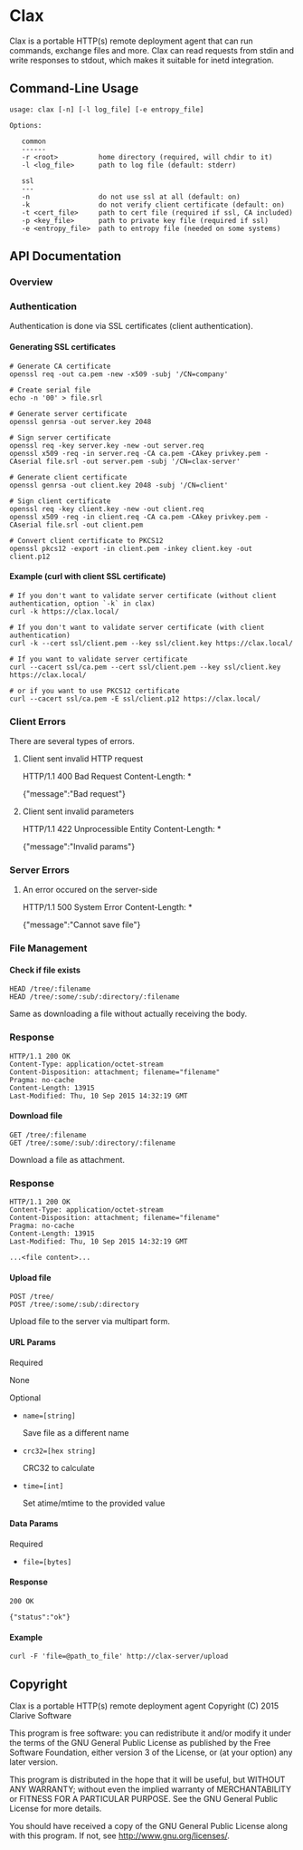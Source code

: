 # Clax

Clax is a portable HTTP(s) remote deployment agent that can run commands, exchange files and more. Clax can read
requests from stdin and write responses to stdout, which makes it suitable for inetd integration.

## Command-Line Usage

    usage: clax [-n] [-l log_file] [-e entropy_file]

    Options:

       common
       ------
       -r <root>          home directory (required, will chdir to it)
       -l <log_file>      path to log file (default: stderr)

       ssl
       ---
       -n                 do not use ssl at all (default: on)
       -k                 do not verify client certificate (default: on)
       -t <cert_file>     path to cert file (required if ssl, CA included)
       -p <key_file>      path to private key file (required if ssl)
       -e <entropy_file>  path to entropy file (needed on some systems)

## API Documentation

### Overview

### Authentication

Authentication is done via SSL certificates (client authentication).

#### Generating SSL certificates

    # Generate CA certificate
    openssl req -out ca.pem -new -x509 -subj '/CN=company'

    # Create serial file
    echo -n '00' > file.srl

    # Generate server certificate
    openssl genrsa -out server.key 2048

    # Sign server certificate
    openssl req -key server.key -new -out server.req
    openssl x509 -req -in server.req -CA ca.pem -CAkey privkey.pem -CAserial file.srl -out server.pem -subj '/CN=clax-server'

    # Generate client certificate
    openssl genrsa -out client.key 2048 -subj '/CN=client'

    # Sign client certificate
    openssl req -key client.key -new -out client.req
    openssl x509 -req -in client.req -CA ca.pem -CAkey privkey.pem -CAserial file.srl -out client.pem

    # Convert client certificate to PKCS12
    openssl pkcs12 -export -in client.pem -inkey client.key -out client.p12

#### Example (curl with client SSL certificate)

    # If you don't want to validate server certificate (without client authentication, option `-k` in clax)
    curl -k https://clax.local/

    # If you don't want to validate server certificate (with client authentication)
    curl -k --cert ssl/client.pem --key ssl/client.key https://clax.local/

    # If you want to validate server certificate
    curl --cacert ssl/ca.pem --cert ssl/client.pem --key ssl/client.key https://clax.local/

    # or if you want to use PKCS12 certificate
    curl --cacert ssl/ca.pem -E ssl/client.p12 https://clax.local/

### Client Errors

There are several types of errors.

1. Client sent invalid HTTP request

    HTTP/1.1 400 Bad Request
    Content-Length: *

    {"message":"Bad request"}

1. Client sent invalid parameters

    HTTP/1.1 422 Unprocessible Entity
    Content-Length: *

    {"message":"Invalid params"}

### Server Errors

1. An error occured on the server-side

    HTTP/1.1 500 System Error
    Content-Length: *

    {"message":"Cannot save file"}

### File Management

#### Check if file exists

    HEAD /tree/:filename
    HEAD /tree/:some/:sub/:directory/:filename

Same as downloading a file without actually receiving the body.

### Response

    HTTP/1.1 200 OK
    Content-Type: application/octet-stream
    Content-Disposition: attachment; filename="filename"
    Pragma: no-cache
    Content-Length: 13915
    Last-Modified: Thu, 10 Sep 2015 14:32:19 GMT

#### Download file

    GET /tree/:filename
    GET /tree/:some/:sub/:directory/:filename

Download a file as attachment.

### Response

    HTTP/1.1 200 OK
    Content-Type: application/octet-stream
    Content-Disposition: attachment; filename="filename"
    Pragma: no-cache
    Content-Length: 13915
    Last-Modified: Thu, 10 Sep 2015 14:32:19 GMT

    ...<file content>...

#### Upload file

    POST /tree/
    POST /tree/:some/:sub/:directory

Upload file to the server via multipart form.

#### URL Params

Required

None

Optional

* `name=[string]`

    Save file as a different name

* `crc32=[hex string]`

    CRC32 to calculate

* `time=[int]`

    Set atime/mtime to the provided value

#### Data Params

Required

* `file=[bytes]`

#### Response

    200 OK

    {"status":"ok"}

#### Example

    curl -F 'file=@path_to_file' http://clax-server/upload

## Copyright

Clax is a portable HTTP(s) remote deployment agent
Copyright (C) 2015  Clarive Software

This program is free software: you can redistribute it and/or modify
it under the terms of the GNU General Public License as published by
the Free Software Foundation, either version 3 of the License, or
(at your option) any later version.

This program is distributed in the hope that it will be useful,
but WITHOUT ANY WARRANTY; without even the implied warranty of
MERCHANTABILITY or FITNESS FOR A PARTICULAR PURPOSE.  See the
GNU General Public License for more details.

You should have received a copy of the GNU General Public License
along with this program.  If not, see <http://www.gnu.org/licenses/>.
